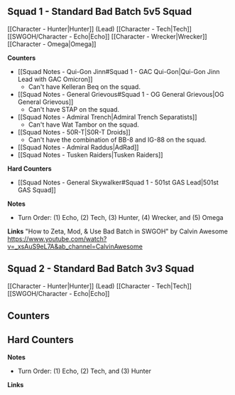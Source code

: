 
## Squad 1 - Standard Bad Batch 5v5 Squad
[[Character - Hunter|Hunter]] (Lead)
[[Character - Tech|Tech]]
[[SWGOH/Character - Echo|Echo]]
[[Character - Wrecker|Wrecker]]
[[Character - Omega|Omega]]

**Counters**
 - [[Squad Notes - Qui-Gon Jinn#Squad 1 - GAC Qui-Gon|Qui-Gon Jinn Lead with GAC Omicron]]
	 - Can't have Kelleran Beq on the squad.
 - [[Squad Notes - General Grievous#Squad 1 - OG General Grievous|OG General Grievous]]
	 - Can't have STAP on the squad.
 - [[Squad Notes - Admiral Trench|Admiral Trench  Separatists]]
	 - Can't have Wat Tambor on the squad.
 - [[Squad Notes - 50R-T|S0R-T Droids]]
	 - Can't have the combination of BB-8 and IG-88 on the squad.
 - [[Squad Notes - Admiral Raddus|AdRad]]
 - [[Squad Notes - Tusken Raiders|Tusken Raiders]]

**Hard Counters**
 - [[Squad Notes - General Skywalker#Squad 1 - 501st GAS Lead|501st GAS Squad]]

**Notes**
 - Turn Order: (1) Echo, (2) Tech, (3) Hunter, (4) Wrecker, and (5) Omega

**Links**
"How to Zeta, Mod, & Use Bad Batch in SWGOH" by Calvin Awesome
https://www.youtube.com/watch?v=_xsAuS9eL7A&ab_channel=CalvinAwesome

## Squad 2 - Standard Bad Batch 3v3 Squad
[[Character - Hunter|Hunter]] (Lead)
[[Character - Tech|Tech]]
[[SWGOH/Character - Echo|Echo]]

**Counters**
 - 

**Hard Counters**
 - 

**Notes**
 - Turn Order: (1) Echo, (2) Tech, and (3) Hunter

**Links**
